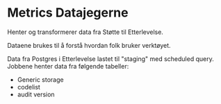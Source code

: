 # Metrics Datajegerne

Henter og transformerer data fra Støtte til Etterlevelse.

Dataene brukes til å forstå hvordan folk bruker verktøyet.

Data fra Postgres i Etterlevelse lastet til "staging" med scheduled query. 
Jobbene henter data fra følgende tabeller:
- Generic storage
- codelist
- audit version